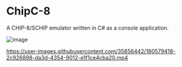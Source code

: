 # ChipC-8
A CHIP-8/SCHIP emulator written in C# as a console application.

![image](https://user-images.githubusercontent.com/35856442/180579522-4ed833f0-96c3-4096-b1f3-4cc7c26e7d13.png)

https://user-images.githubusercontent.com/35856442/180579418-2c926898-da3d-4354-9012-e1f1ce4cba20.mp4
